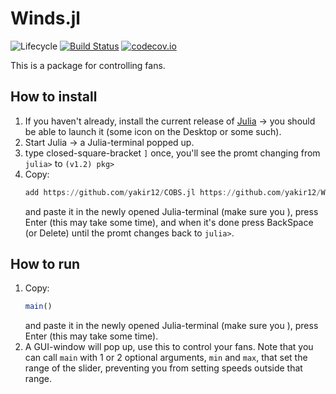# Winds.jl

![Lifecycle](https://img.shields.io/badge/lifecycle-experimental-orange.svg)<!--
![Lifecycle](https://img.shields.io/badge/lifecycle-maturing-blue.svg)
![Lifecycle](https://img.shields.io/badge/lifecycle-stable-green.svg)
![Lifecycle](https://img.shields.io/badge/lifecycle-retired-orange.svg)
![Lifecycle](https://img.shields.io/badge/lifecycle-archived-red.svg)
![Lifecycle](https://img.shields.io/badge/lifecycle-dormant-blue.svg) -->
[![Build Status](https://travis-ci.com/yakir12/Winds.jl.svg?branch=master)](https://travis-ci.com/yakir12/Winds.jl)
[![codecov.io](http://codecov.io/github/yakir12/Winds.jl/coverage.svg?branch=master)](http://codecov.io/github/yakir12/Winds.jl?branch=master)


This is a package for controlling fans.


## How to install
1. If you haven't already, install the current release of [Julia](https://julialang.org/downloads/) -> you should be able to launch it (some icon on the Desktop or some such).
2. Start Julia -> a Julia-terminal popped up.
3. type closed-square-bracket `]` once, you'll see the promt changing from `julia>` to `(v1.2) pkg>`
3. Copy: 
   ```julia
   add https://github.com/yakir12/COBS.jl https://github.com/yakir12/Winds.jl
   ```
   and paste it in the newly opened Julia-terminal (make sure you ), press Enter (this may take some time), and when it's done press BackSpace (or Delete) until the promt changes back to `julia>`.

## How to run
1. Copy: 
   ```julia
   main()
   ```
   and paste it in the newly opened Julia-terminal (make sure you ), press Enter (this may take some time).
2. A GUI-window will pop up, use this to control your fans. Note that you can call `main` with 1 or 2 optional
arguments, `min` and `max`, that set the range of the slider, preventing you from setting speeds outside that range.
